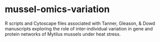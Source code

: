 # mussel-omics-variation
R scripts and Cytoscape files associated with Tanner, Gleason, &amp; Dowd manuscripts exploring the role of inter-individual variation in gene and protein networks of Mytilus mussels under heat stress.
